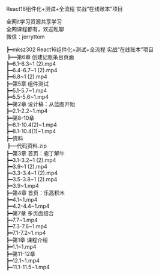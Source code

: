 React16组件化+测试+全流程 实战“在线账本”项目

全网it学习资源共享学习<br>全网课程都有，欢迎私聊<br>微信：jerryttom<br>

┣━mksz302 React16组件化+测试+全流程 实战“在线账本”项目<br> ┣━第6章 创建记账条目页面<br> ┣━6.1-6.3~1 (2).mp4<br> ┣━6.4-6.7~1 (2).mp4<br> ┣━6.8~1 (2).mp4<br> ┣━第5章 组件测试<br> ┣━5.1-5.7~1.mp4<br> ┣━5.5-5.6~1.mp4<br> ┣━第2章 设计稿：从蓝图开始<br> ┣━2.1-2.2~1.mp4<br> ┣━第8-10章<br> ┣━8.1-10.4(2)~1.mp4<br> ┣━8.1-10.4(1)~1.mp4<br> ┣━资料<br> ┣━代码资料.zip<br> ┣━第3章 首页：庖丁解牛<br> ┣━3.1-3.2~1 (2).mp4<br> ┣━3.9~1 (2).mp4<br> ┣━3.3-3.4~1 (2).mp4<br> ┣━3.5-3.8~1 (2).mp4<br> ┣━3.9~1.mp4<br> ┣━第4章 首页：乐高积木<br> ┣━4.1~1.mp4<br> ┣━4.2-4.4~1.mp4<br> ┣━第7章 多页面结合<br> ┣━7.7~1.mp4<br> ┣━7.3-7.6~1.mp4<br> ┣━7.1-7.2~1.mp4<br> ┣━第1章 课程介绍<br> ┣━1.1~1.mp4<br> ┣━第11-12章<br> ┣━12.1~1.mp4<br> ┣━11.1-11.5~1.mp4
